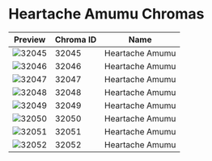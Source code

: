 # Heartache Amumu Chromas

| Preview | Chroma ID | Name |
|---------|-----------|------|
| ![32045](https://raw.communitydragon.org/latest/plugins/rcp-be-lol-game-data/global/default/v1/champion-chroma-images/32/32045.png) | 32045 | Heartache Amumu |
| ![32046](https://raw.communitydragon.org/latest/plugins/rcp-be-lol-game-data/global/default/v1/champion-chroma-images/32/32046.png) | 32046 | Heartache Amumu |
| ![32047](https://raw.communitydragon.org/latest/plugins/rcp-be-lol-game-data/global/default/v1/champion-chroma-images/32/32047.png) | 32047 | Heartache Amumu |
| ![32048](https://raw.communitydragon.org/latest/plugins/rcp-be-lol-game-data/global/default/v1/champion-chroma-images/32/32048.png) | 32048 | Heartache Amumu |
| ![32049](https://raw.communitydragon.org/latest/plugins/rcp-be-lol-game-data/global/default/v1/champion-chroma-images/32/32049.png) | 32049 | Heartache Amumu |
| ![32050](https://raw.communitydragon.org/latest/plugins/rcp-be-lol-game-data/global/default/v1/champion-chroma-images/32/32050.png) | 32050 | Heartache Amumu |
| ![32051](https://raw.communitydragon.org/latest/plugins/rcp-be-lol-game-data/global/default/v1/champion-chroma-images/32/32051.png) | 32051 | Heartache Amumu |
| ![32052](https://raw.communitydragon.org/latest/plugins/rcp-be-lol-game-data/global/default/v1/champion-chroma-images/32/32052.png) | 32052 | Heartache Amumu |